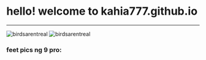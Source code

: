 # hello! welcome to kahia777.github.io
---
![birdsarentreal](https://cdn.shopify.com/s/files/1/0011/3013/5596/products/TheActivistCrewneckdetailwhitebackground_1200x1200.png?v=1602611881)
![birdsarentreal](https://religion.ua.edu/blog/wp-content/uploads/sites/2/2022/02/billboard-BAR.jpeg)
### feet pics ng 9 pro:
